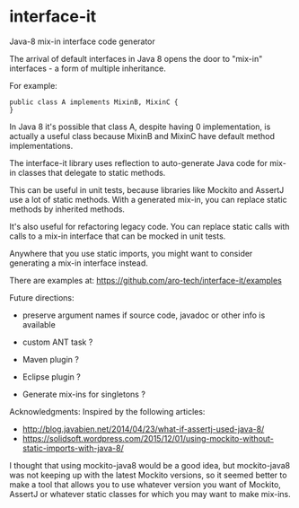 # interface-it
Java-8 mix-in interface code generator

The arrival of default interfaces in Java 8 opens the door to "mix-in" interfaces - a form of multiple inheritance.

For example:
```
public class A implements MixinB, MixinC {
}
```

In Java 8 it's possible that class A, despite having 0 implementation, is actually a useful class because MixinB and MixinC have
default method implementations.

The interface-it library uses reflection to auto-generate Java code for mix-in classes that delegate to static methods.  

This can be useful in unit tests, because libraries like Mockito and AssertJ use a lot of static methods. With a generated 
mix-in, you can replace static methods by inherited methods.

It's also useful for refactoring legacy code. You can replace static calls with calls to a mix-in interface that can be mocked
in unit tests.

Anywhere that you use static imports, you might want to consider generating a mix-in interface instead.

There are examples at: https://github.com/aro-tech/interface-it/examples

Future directions:
 
 * preserve argument names if source code, javadoc or other info is available
 
 * custom ANT task ?
 
 * Maven plugin ?
 
 * Eclipse plugin ?
 
 * Generate mix-ins for singletons ?


Acknowledgments: 
Inspired by the following articles:
 - http://blog.javabien.net/2014/04/23/what-if-assertj-used-java-8/
 - https://solidsoft.wordpress.com/2015/12/01/using-mockito-without-static-imports-with-java-8/

I thought that using mockito-java8 would be a good idea, but mockito-java8 was not keeping up with the latest Mockito versions, so it seemed better to make a tool that allows you to use whatever version you want of Mockito, AssertJ or whatever static classes for which you may want to make mix-ins.
